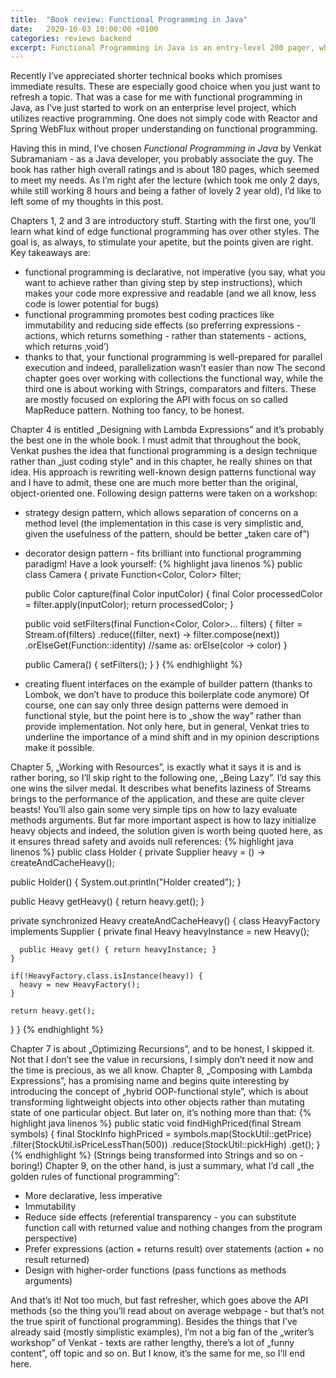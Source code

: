 ```yaml
---
title:  "Book review: Functional Programming in Java"
date:   2020-10-03 10:00:00 +0100
categories: reviews backend
excerpt: Functional Programming in Java is an entry-level 200 pager, which gives a nice overview of a programming style made possible since 2014 with the debut of JDK8.
---
```


Recently I’ve appreciated shorter technical books which promises immediate results. These are especially good choice when you just want to refresh a topic. That was a case for me with functional programming in Java, as I’ve just started to work on an enterprise level project, which utilizes reactive programming. One does not simply code with Reactor and Spring WebFlux without proper understanding on functional programming.

Having this in mind, I’ve chosen *Functional Programming in Java* by Venkat Subramaniam - as a Java developer, you probably associate the guy. The book has rather high overall ratings and is about 180 pages, which seemed to meet my needs. As I’m right afer the lecture (which took me only 2 days, while still working 8 hours and being a father of lovely 2 year old), I’d like to left some of my thoughts in this post.

Chapters 1, 2 and 3 are introductory stuff. Starting with the first one, you’ll learn what kind of edge functional programming has over other styles. The goal is, as always, to stimulate your apetite, but the points given are right. Key takeaways are:
* functional programming is declarative, not imperative (you say, what you want to achieve rather than giving step by step instructions), which makes your code more expressive and readable (and we all know, less code is lower potential for bugs)
* functional programming promotes best coding practices like immutability and reducing side effects (so preferring expressions - actions, which returns something - rather than statements - actions, which returns ‚void’)
* thanks to that, your functional programming is well-prepared for parallel execution and indeed, parallelization wasn’t easier than now
The second chapter goes over working with collections the functional way, while the third one is about working with Strings, comparators and filters. These are mostly focused on exploring the API with focus on so called MapReduce pattern. Nothing too fancy, to be honest.

Chapter 4 is entitled „Designing with Lambda Expressions” and it’s probably the best one in the whole book. I must admit that throughout the book, Venkat pushes the idea that functional programming is a design technique rather than „just coding style” and in this chapter, he really shines on that idea. His approach is rewriting well-known design patterns functional way and I have to admit, these one are much more better than the original, object-oriented one. Following design patterns were taken on a workshop:
* strategy design pattern, which allows separation of concerns on a method level (the implementation in this case is very simplistic and, given the usefulness of the pattern, should be better „taken care of”)
* decorator design pattern - fits brilliant into functional programming paradigm! Have a look yourself:
{% highlight java linenos %}
public class Camera {
    private Function<Color, Color> filter;

    public Color capture(final Color inputColor) {
        final Color processedColor = filter.apply(inputColor);
        return processedColor;
    }

    public void setFilters(final Function<Color, Color>... filters) {
        filter = Stream.of(filters)
                        .reduce((filter, next) -> filter.compose(next))
                        .orElseGet(Function::identity)      //same as: orElse(color -> color)
    }

    public Camera() { 
        setFilters(); 
    }
}
{% endhighlight %}
* creating fluent interfaces on the example of builder pattern (thanks to Lombok, we don’t have to produce this boilerplate code anymore)
Of course, one can say only three design patterns were demoed in functional style, but the point here is to „show the way” rather than provide implementation. Not only here, but in general, Venkat tries to underline the importance of a mind shift and in my opinion descriptions make it possible.

Chapter 5, „Working with Resources”, is exactly what it says it is and is rather boring, so I’ll skip right to the following one, „Being Lazy”. I’d say this one wins the silver medal. It describes what benefits laziness of Streams brings to the performance of the application, and these are quite clever beasts! You’ll also gain some very simple tips on how to lazy evaluate methods arguments. But far more important aspect is how to lazy initialize heavy objects and indeed, the solution given is worth being quoted here, as it ensures thread safety and avoids null references:
{% highlight java linenos %}
public class Holder {
  private Supplier<Heavy> heavy = () -> createAndCacheHeavy();

  public Holder() {
    System.out.println("Holder created");
  }

  public Heavy getHeavy() {
    return heavy.get();
  }

  private synchronized Heavy createAndCacheHeavy() {
    class HeavyFactory implements Supplier<Heavy> {
      private final Heavy heavyInstance = new Heavy();

      public Heavy get() { return heavyInstance; }
    }

    if(!HeavyFactory.class.isInstance(heavy)) {
      heavy = new HeavyFactory();
    }

    return heavy.get();
  }
}
{% endhighlight %}

Chapter 7 is about „Optimizing Recursions”, and to be honest, I skipped it. Not that I don’t see the value in recursions, I simply don’t need it now and the time is precious, as we all know. Chapter 8, „Composing with Lambda Expressions”, has a promising name and begins quite interesting by introducing the concept of „hybrid OOP-functional style”, which is about transforming lightweight objects into other objects rather than mutating state of one particular object. But later on, it’s nothing more than that:
{% highlight java linenos %}
public static void findHighPriced(final Stream<String> symbols) {
final StockInfo highPriced = symbols.map(StockUtil::getPrice)
                                    .filter(StockUtil.isPriceLessThan(500))
                                    .reduce(StockUtil::pickHigh)
                                    .get();
}
{% endhighlight %}
(Strings being transformed into Strings and so on - boring!)
Chapter 9, on the other hand, is just a summary, what I’d call „the golden rules of functional programming”:

  *   More declarative, less imperative
  *   Immutability
  *   Reduce side effects (referential transparency - you can substitute function call with returned value and nothing changes from the program perspective)
  *   Prefer expressions (action + returns result) over statements (action + no result returned)
  *   Design with higher-order functions (pass functions as methods arguments)

And that’s it! Not too much, but fast refresher, which goes above the API methods (so the thing you’ll read about on average webpage - but that’s not the true spirit of functional programming). Besides the things that I’ve already said (mostly simplistic examples), I’m not a big fan of the „writer’s workshop” of Venkat - texts are rather lengthy, there’s a lot of „funny content”, off topic and so on. But I know, it’s the same for me, so I’ll end here.

